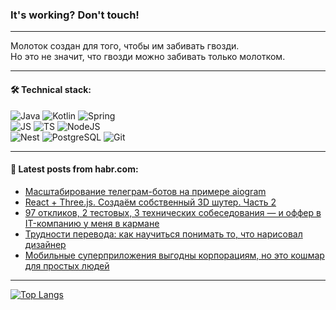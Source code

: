 ### It's working? Don't touch!

---
Молоток создан для того, чтобы им забивать гвозди. <br>
Но это не значит, что гвозди можно забивать только молотком.

---

#### 🛠️ Technical stack:

![Java](https://img.shields.io/badge/Java-informational?logo=Oracle&style=flat&logoColor=white&color=FF4500)
![Kotlin](https://img.shields.io/badge/Kotlin-informational?logo=Kotlin&style=flat&logoColor=white&color=774D97)
![Spring](https://img.shields.io/badge/SpringBoot-informational?logo=SpringBoot&style=flat&logoColor=white&color=6DB33F) <br>
![JS](https://img.shields.io/badge/JS-informational?logo=javaScript&style=flat&logoColor=black&color=F7Df1E)
![TS](https://img.shields.io/badge/TypeScript-informational?logo=typeScript&style=flat&logoColor=black&color=0667A8)
![NodeJS](https://img.shields.io/badge/NodeJS-informational?logo=node.js&style=flat&logoColor=white&color=70A760) <br>
![Nest](https://img.shields.io/badge/NestJS-informational?logo=NestJS&style=flat&logoColor=white&color=E0234E)
![PostgreSQL](https://img.shields.io/badge/PostgreSQL-informational?logo=PostgreSQL&style=flat&logoColor=white&color=DAA520)
![Git](https://img.shields.io/badge/Git-informational?logo=git&style=flat&logoColor=white&color=778899)

___

#### 💬 Latest posts from habr.com:

<!-- BLOG-POST-LIST:START -->
- [Масштабирование телеграм-ботов на примере aiogram](https://habr.com/ru/companies/otus/articles/773540/?utm_source=habrahabr&utm_medium=rss&utm_campaign=773540)
- [React + Three.js. Создаём собственный 3D шутер. Часть 2](https://habr.com/ru/articles/774090/?utm_source=habrahabr&utm_medium=rss&utm_campaign=774090)
- [97 откликов, 2 тестовых, 3 технических собеседования — и оффер в IT-компанию у меня в кармане](https://habr.com/ru/articles/773836/?utm_source=habrahabr&utm_medium=rss&utm_campaign=773836)
- [Трудности перевода: как научиться понимать то, что нарисовал дизайнер](https://habr.com/ru/companies/oleg-bunin/articles/735034/?utm_source=habrahabr&utm_medium=rss&utm_campaign=735034)
- [Мобильные суперприложения выгодны корпорациям, но это кошмар для простых людей](https://habr.com/ru/companies/ruvds/articles/773172/?utm_source=habrahabr&utm_medium=rss&utm_campaign=773172)
<!-- BLOG-POST-LIST:END -->

---
[![Top Langs](https://github-readme-stats-git-master-advtsetting-gmailcom.vercel.app/api/top-langs/?username=zloylis&langs_count=10&hide_title=false&title_color=e6edf3&size_weight=0.5&count_weight=0.5&layout=compact&hide_border=true&theme=dracula)](https://github.com/zloylis)

<!-- ![GitHub stats](https://github-readme-stats-git-master-advtsetting-gmailcom.vercel.app/api?username=zloylis&show_icons=true&hide_border=true&theme=dracula&hide_title=true&include_all_commits=true&count_private=true&hide=contribs&hide_rank=true) -->
